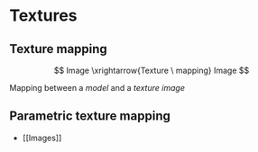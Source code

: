 # Textures

## Texture mapping

$$
	Image \xrightarrow{Texture \ mapping} Image
$$

Mapping between a *model* and a *texture image*

## Parametric texture mapping

- [[Images]]

